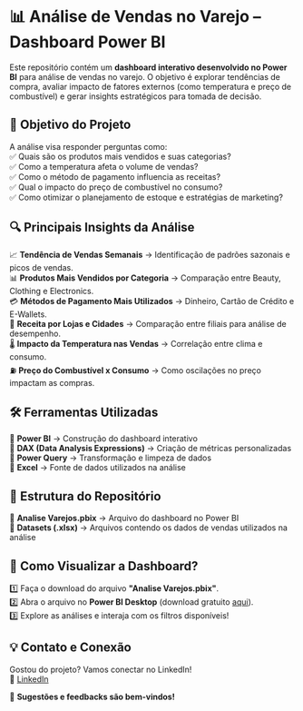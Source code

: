 # 📊 Análise de Vendas no Varejo – Dashboard Power BI

Este repositório contém um **dashboard interativo desenvolvido no Power BI** para análise de vendas no varejo. O objetivo é explorar tendências de compra, avaliar impacto de fatores externos (como temperatura e preço de combustível) e gerar insights estratégicos para tomada de decisão.

## 📌 Objetivo do Projeto
A análise visa responder perguntas como:  
✅ Quais são os produtos mais vendidos e suas categorias?  
✅ Como a temperatura afeta o volume de vendas?  
✅ Como o método de pagamento influencia as receitas?  
✅ Qual o impacto do preço de combustível no consumo?  
✅ Como otimizar o planejamento de estoque e estratégias de marketing?

## 🔍 Principais Insights da Análise
📈 **Tendência de Vendas Semanais** → Identificação de padrões sazonais e picos de vendas.  
📊 **Produtos Mais Vendidos por Categoria** → Comparação entre Beauty, Clothing e Electronics.  
💳 **Métodos de Pagamento Mais Utilizados** → Dinheiro, Cartão de Crédito e E-Wallets.  
🏢 **Receita por Lojas e Cidades** → Comparação entre filiais para análise de desempenho.  
🌡 **Impacto da Temperatura nas Vendas** → Correlação entre clima e consumo.  
⛽ **Preço do Combustível x Consumo** → Como oscilações no preço impactam as compras.

## 🛠 Ferramentas Utilizadas
🔹 **Power BI** → Construção do dashboard interativo  
🔹 **DAX (Data Analysis Expressions)** → Criação de métricas personalizadas  
🔹 **Power Query** → Transformação e limpeza de dados  
🔹 **Excel** → Fonte de dados utilizados na análise  

## 📂 Estrutura do Repositório
📁 **Analise Varejos.pbix** → Arquivo do dashboard no Power BI  
📁 **Datasets (.xlsx)** → Arquivos contendo os dados de vendas utilizados na análise  

## 📢 Como Visualizar a Dashboard?
1️⃣ Faça o download do arquivo **"Analise Varejos.pbix"**.  
2️⃣ Abra o arquivo no **Power BI Desktop** (download gratuito [aqui](https://powerbi.microsoft.com/pt-br/desktop/)).  
3️⃣ Explore as análises e interaja com os filtros disponíveis!  

## 💡 Contato e Conexão
Gostou do projeto? Vamos conectar no LinkedIn!  
🔗 [LinkedIn](www.linkedin.com/in/rafael-rocha-datascience)  

🚀 **Sugestões e feedbacks são bem-vindos!**
